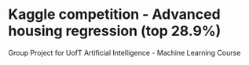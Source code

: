 # Kaggle competition - Advanced housing regression (top 28.9%)
Group Project for UofT Artificial Intelligence - Machine Learning Course
